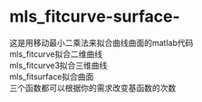 # mls_fitcurve-surface-
这是用移动最小二乘法来拟合曲线曲面的matlab代码  
mls_fitcurve拟合二维曲线  
mls_fitcurve3拟合三维曲线  
mls_fitsurface拟合曲面  
三个函数都可以根据你的需求改变基函数的次数  
